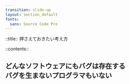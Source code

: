 ```yaml
---
transition: slide-up
layout: section_default
fonts:
  sans: Source Code Pro
---
```


::title::
押さえておきたい考え方

::contents::

<h2 class="text-sectionTitle font-bold mt-40 leading-relaxed w-fit mx-auto">
どんなソフトウェアにもバグは存在する<br>バグを生まないプログラマもいない
</h2>
<!-- 有名な話でNASAの火星探査衛星がプログラムの1行の間違いで落ちたとか。Googleですらバグがある。 -->
